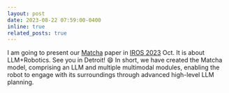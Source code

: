 ```yaml
---
layout: post
date: 2023-08-22 07:59:00-0400
inline: true
related_posts: true
---
```


I am going to present our <a href="https://matcha-model.github.io/">Matcha</a> paper in <a href="https://ieee-iros.org/">IROS 2023</a> Oct. It is about LLM+Robotics. See you in Detroit! :smile: In short, we have created the Matcha model, comprising an LLM and multiple multimodal modules, enabling the robot to engage with its surroundings through advanced high-level LLM planning.